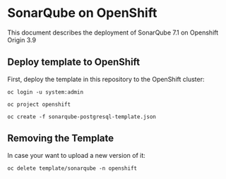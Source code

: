 # SonarQube on OpenShift
This document describes the deployment of SonarQube 7.1 on Openshift Origin 3.9

## Deploy template to OpenShift
First, deploy the template in this repository to the OpenShift cluster:

```
oc login -u system:admin

oc project openshift

oc create -f sonarqube-postgresql-template.json
```

## Removing the Template
In case your want to upload a new version of it:

```
oc delete template/sonarqube -n openshift
```
